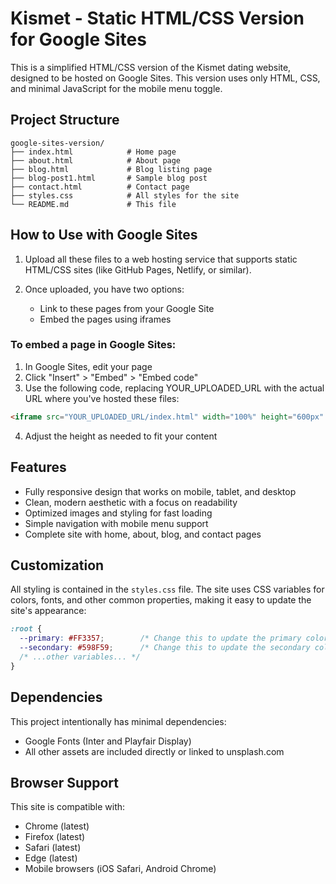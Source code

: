 
# Kismet - Static HTML/CSS Version for Google Sites

This is a simplified HTML/CSS version of the Kismet dating website, designed to be hosted on Google Sites. This version uses only HTML, CSS, and minimal JavaScript for the mobile menu toggle.

## Project Structure

```
google-sites-version/
├── index.html            # Home page
├── about.html            # About page
├── blog.html             # Blog listing page
├── blog-post1.html       # Sample blog post
├── contact.html          # Contact page
├── styles.css            # All styles for the site
└── README.md             # This file
```

## How to Use with Google Sites

1. Upload all these files to a web hosting service that supports static HTML/CSS sites (like GitHub Pages, Netlify, or similar).

2. Once uploaded, you have two options:
   - Link to these pages from your Google Site
   - Embed the pages using iframes

### To embed a page in Google Sites:

1. In Google Sites, edit your page
2. Click "Insert" > "Embed" > "Embed code"
3. Use the following code, replacing YOUR_UPLOADED_URL with the actual URL where you've hosted these files:

```html
<iframe src="YOUR_UPLOADED_URL/index.html" width="100%" height="600px" frameborder="0"></iframe>
```

4. Adjust the height as needed to fit your content

## Features

- Fully responsive design that works on mobile, tablet, and desktop
- Clean, modern aesthetic with a focus on readability
- Optimized images and styling for fast loading
- Simple navigation with mobile menu support
- Complete site with home, about, blog, and contact pages

## Customization

All styling is contained in the `styles.css` file. The site uses CSS variables for colors, fonts, and other common properties, making it easy to update the site's appearance:

```css
:root {
  --primary: #FF3357;        /* Change this to update the primary color */
  --secondary: #598F59;      /* Change this to update the secondary color */
  /* ...other variables... */
}
```

## Dependencies

This project intentionally has minimal dependencies:
- Google Fonts (Inter and Playfair Display)
- All other assets are included directly or linked to unsplash.com

## Browser Support

This site is compatible with:
- Chrome (latest)
- Firefox (latest)
- Safari (latest)
- Edge (latest)
- Mobile browsers (iOS Safari, Android Chrome)
